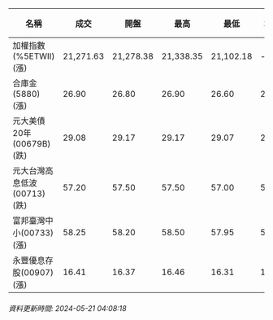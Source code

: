| 名稱 | 成交 | 開盤 | 最高 | 最低 | 均價 | 成交金額(億) | 昨收 | 漲跌幅 | 漲跌 | 總量 | 昨量 | 振幅 |
| -------- | -------- | -------- | -------- |-------- | -------- | -------- |-------- |-------- |-------- | -------- | -------- |-------- |
|加權指數(%5ETWII) (漲)|21,271.63|21,278.38|21,338.35|21,102.18|-|4,447.95|21,258.47|0.06%|13.16|9,632,279|0|1.11%|
|合庫金(5880) (漲)|26.90|26.80|26.90|26.60|26.81|3.60|26.60|1.13%|0.30|13,438|6,730|1.13%|
|元大美債20年(00679B) (跌)|29.08|29.17|29.17|29.07|29.10|15.34|29.24|0.55%|0.16|52,707|47,667|0.34%|
|元大台灣高息低波(00713) (跌)|57.20|57.50|57.50|57.00|57.26|5.42|57.50|0.52%|0.30|9,464|6,064|0.87%|
|富邦臺灣中小(00733) (漲)|58.25|58.20|58.50|57.95|58.23|1.95|58.00|0.43%|0.25|3,347|1,985|0.95%|
|永豐優息存股(00907) (漲)|16.41|16.37|16.46|16.31|16.37|0.515|16.29|0.74%|0.12|3,144|1,843|0.92%|
###### 資料更新時間: 2024-05-21 04:08:18
